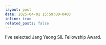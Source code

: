 ```yaml
---
layout: post
date: 2025-04-01 15:59:00-0400
inline: true
related_posts: false
---
```


I've selected Jang Yeong SIL Fellowship Award. 
